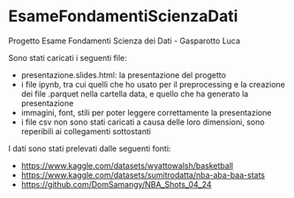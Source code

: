 # EsameFondamentiScienzaDati
Progetto Esame Fondamenti Scienza dei Dati - Gasparotto Luca

Sono stati caricati i seguenti file:<br>
* presentazione.slides.html: la presentazione del progetto
* i file ipynb, tra cui quelli che ho usato per il preprocessing e la creazione dei file .parquet nella cartella data, e quello che ha generato la presentazione
* immagini, font, stili per poter leggere correttamente la presentazione
* i file csv non sono stati caricati a causa delle loro dimensioni, sono reperibili ai collegamenti sottostanti

I dati sono stati prelevati dalle seguenti fonti:<br>
* https://www.kaggle.com/datasets/wyattowalsh/basketball
* https://www.kaggle.com/datasets/sumitrodatta/nba-aba-baa-stats
* https://github.com/DomSamangy/NBA_Shots_04_24
